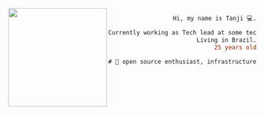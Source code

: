 <img align="left" height="200" src="https://media.giphy.com/media/cKhC19ztzjhL1Bw3wL/giphy.gif"/>
<div align="right">
  
```diff
Hi, my name is Tanji 💻.

Currently working as Tech lead at some tech company
Living in Brazil.
25 years old

# 📖 open source enthusiast, infrastructure, functional, security
```
</div>
